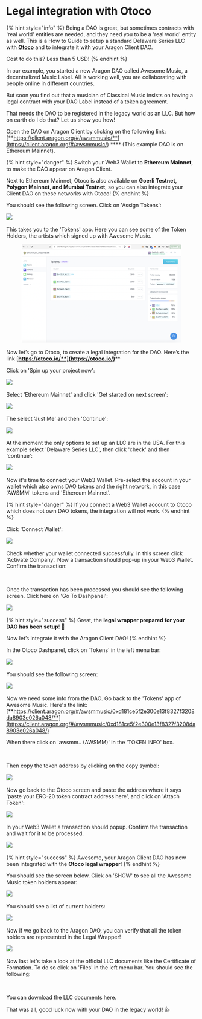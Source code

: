# Legal integration with Otoco

{% hint style="info" %}
Being a DAO is great, but sometimes contracts with 'real world' entities are needed, and they need you to be a 'real world' entity as well. This is a How to Guide to setup a standard Delaware Series LLC with [**Otoco**](https://otoco.io/) and to integrate it with your Aragon Client DAO.

Cost to do this? Less than 5 USD!
{% endhint %}



In our example, you started a new Aragon DAO called Awesome Music, a decentralized Music Label. All is working well, you are collaborating with people online in different countries.

But soon you find out that a musician of Classical Music insists on having a legal contract with your DAO Label instead of a token agreement.

That needs the DAO to be registered in the legacy world as an LLC. But how on earth do I do that? Let us show you how!



Open the DAO on Aragon Client by clicking on the following link: [**https://client.aragon.org/#/awsmmusic/**](https://client.aragon.org/#/awsmmusic/) **** (This example DAO is on Ethereum Mainnet).

{% hint style="danger" %}
Switch your Web3 Wallet to **Ethereum Mainnet**, to make the DAO appear on Aragon Client.



Next to Ethereum Mainnet, Otoco is also available on **Goerli Testnet, Polygon Mainnet, and Mumbai Testnet**, so you can also integrate your Client DAO on these networks with Otoco!
{% endhint %}



You should see the following screen. Click on 'Assign Tokens':

![](https://lh6.googleusercontent.com/9jPGBkFSqmTAGgzGafNHwJbn9RT6pdwpG7mMB-FJiv7aVwbesPPi5JkVLTds-IbXskzxQKTkwvi2loX372FyBw6orZVRVRtZUUPqyfJ39KSEcVjXw\_4-l9fRwNJ3OVE4DDxRXTzKWK4cmWe4LVLyDA)



This takes you to the 'Tokens' app. Here you can see some of the Token Holders, the artists which signed up with Awesome Music.

<figure><img src="../../../.gitbook/assets/Schermata 2022-08-31 alle 12.24.30.png" alt=""><figcaption></figcaption></figure>



Now let’s go to Otoco, to create a legal integration for the DAO. Here’s the link [**https://otoco.io/**](https://otoco.io/)****

Click on 'Spin up your project now':

![](https://lh6.googleusercontent.com/96D6ygT4pbD8\_WFZM3cLBAuPTib4OLDRTF4eAGhAQrdkG7\_9R8cukZLubjC6c1sA3d77bVO55NFR\_CbNz2u01e0u-\_fjeP4Mm-SH3vVApjJ3oGHYGbxz86O9q7P7VypNvYsou0s9DgZmqy6OKoRbiQ)



Select 'Ethereum Mainnet' and click 'Get started on next screen':

![](https://lh4.googleusercontent.com/gCbLVyz0bIefsqaiE4tbcSEJYp9Sildw9ljUh3WyYgolMJ8KVL3YMpL1G6LzhMboFhDkFl4w1SHPjkAEzUWVzTmXbml8eQrSe\_UI9SyEtRDaJVnQyO6gOvCrmIZGnWz8RVx07ysj5e14\_4ZGzqSgVA)

The select 'Just Me' and then 'Continue':

![](https://lh5.googleusercontent.com/TZG-OSJnh89laDPv25ZuyhlT5rY7k2JnyjkbjQJHBNPyRGR7PKzdRl09WD-OBQJVsion1klBbSkovtVSsxWf8FWapsCM0y-PqR6qQW-KYtBWTXYMCVgPi4kF7NB\_lTyahXf7XBSlN7P9zwKx1nDgjw)

At the moment the only options to set up an LLC are in the USA. For this example select 'Delaware Series LLC', then click 'check' and then 'continue':

![](https://lh3.googleusercontent.com/Qn5t1VJtdoKKXT0tRLpbFoxj3rdD0uu6VdVw1tHKALmlVR6w5HVmA9S4WKV7yP-IdymEWwL-N5hX0UVzHRWrajppt85nTPkAUDoz-DKcHVsDrG2Z56vdC\_YRrHBb7RsFjr8J7Dvm5tM6CVGPLU2Lww)



Now it's time to connect your Web3 Wallet. Pre-select the account in your wallet which also owns DAO tokens and the right network, in this case 'AWSMM' tokens and 'Ethereum Mainnet'.

{% hint style="danger" %}
If you connect a Web3 Wallet account to Otoco which does not own DAO tokens, the integration will not work.
{% endhint %}



Click 'Connect Wallet':

![](https://lh6.googleusercontent.com/GPiHnhh-D-YYh0huMOgvtDFObHSjCiHINzNYsoR3yYM4Od6-rSTrQqZVEEInYyeC53qDBjjXJ-3amRuS7G0Rrnvz\_k2SFmhLdi2ZR1w27Gc19qSPRR-4CrhamAscGm5U1TVhT2IiGjgE9hesDzLo\_w)



Check whether your wallet connected successfully. In this screen click 'Activate Company'. Now a transaction should pop-up in your Web3 Wallet. Confirm the transaction:

<figure><img src="https://lh6.googleusercontent.com/bQ2-bZsbdfipwuwo7Bd0WjkwNg5UWivA7cCq1ehdKlNFPhkG1erluCz3WUJJk8NdU3K2co_zRnjBkXmsWQsMKZxyfNGcvhst4QyiT6a88Pt8hLgLgwPDzBqYFASHDoB-p9vOZtye2uyUvq38Jia5JLmqRrWULTHuIIkTj0-W1juOAYYUvJqXFdUd" alt=""><figcaption></figcaption></figure>



Once the transaction has been processed you should see the following screen. Click here on 'Go To Dashpanel':

![](https://lh4.googleusercontent.com/C98NFdD89dpROjRsSmIZRieZYRhhN91Ib1EsSyctibGqbCvXLSQ1YI04cUVCoEe2R2ShlDtIxfipH0X\_5wVzMjv-nr5RhtjYoc9yEo6Vla4PS77aTAnh4Ia9Ab6X8JVnSPF9t0G3tC0scD\_cVQknew)

{% hint style="success" %}
Great, the **legal wrapper prepared for your DAO has been setup**! :tada:



Now let’s integrate it with the Aragon Client DAO!
{% endhint %}



In the Otoco Dashpanel, click on 'Tokens' in the left menu bar:

![](https://lh6.googleusercontent.com/zlhj1jPsksD2U-nVVIvy3Fw5d5tP1XBkOnlBz10y9PgmV3Ppdwq6OMdTvRUWJg8WrgJAqrpP4t\_LP4JjdEh-m-y48AJtlKym3P3QCBdrP\_c7TP7R0kqJ4ZWSuqmL6ESjDHe29aHTYQ3xcmo7-PXmOg)



You should see the following screen:

![](https://lh3.googleusercontent.com/bAPONMEYctecwAz1iuoV69fooidqnBWzN4vwTJ7dLNTvQ3jTmSGRZlvc6TzdwixKr0AfZP5ph6UMaMhQnzsEe5QKHTehU-telIokGfhxdAM83j2LlWiiG24oQgwxSZ5BY\_3fUxkWsgIVQ1mLTm\_zGA)



Now we need some info from the DAO. Go back to the 'Tokens' app of Awesome Music. Here's the link: [**https://client.aragon.org/#/awsmmusic/0xd181ce5f2e300e13f8327f3208da8903e026a048/**](https://client.aragon.org/#/awsmmusic/0xd181ce5f2e300e13f8327f3208da8903e026a048/)



When there click on 'awsmm.. (AWSMM)' in the 'TOKEN INFO' box.

<img src="https://lh4.googleusercontent.com/MuYOYEbX2u4dopx5O3Ma1EOt4tDuA7jc34vK2RdrER1Kck7L53Frc-lCf59uI41sNdH59rS-aVvmJmvAgB_Pz4NCwHUVla9a02p-q36BiFP44SaDmbnsFhqLs1u8IjAbzYDpsQs5h84YZ0aiwmqiI7GXMk-ojfCWJOKoD2oXXk2_yogtemhwcbZW" alt="" data-size="original">





Then copy the token address by clicking on the copy symbol:

![](https://lh3.googleusercontent.com/WmK0d0AeihWgxuC10ZEzu41iBPoKWo2x5bAHPMhH5qWwl3Okwunpu4FQZi9NVlUgjSViU\_5kODxxTu1cCkdFyuwiMWHlkNa1TUj8\_e2ZmDjI2OFiSRcyQ5Nu04wqofFUm2h7dx8BEYgTTkCM1tY8M0I29R8yY-uMCngrczNfDnm7RXBqUoeV8eLj)





Now go back to the Otoco screen and paste the address where it says 'paste your ERC-20 token contract address here', and click on 'Attach Token':

![](https://lh3.googleusercontent.com/AHlOW8oSbNiq7T9h-Xrb5wt\_ofVCtyPmSMY5u8Sw4t82ZkzrCdq6Tlzox41tj3qQYGsfOx6Y536f8omA659cbrkiQeiL789veF4IF2UnncKY4K-SYhk08vq68dBSyzkF9a7--dRbf7bSPdM8xiRIHg)



In your Web3 Wallet a transaction should popup. Confirm the transaction and wait for it to be processed.

![](https://lh3.googleusercontent.com/3SE87L4YicNC\_HKdT9KalZJXu2I5apLQQsXqt4sN6vHyhyXHTp23oefPcRtbJ681YvTeDz2uHpgtKPoF2QGIzcmf1U2569GOUI0LA8qvPL3kKpOZISYpCcTsPaRpIK8narWQqwfd9KUgoTYWTguk0A)



{% hint style="success" %}
Awesome, your Aragon Client DAO has now been integrated with the **Otoco legal wrapper**!
{% endhint %}



You should see the screen below. Click on 'SHOW' to see all the Awesome Music token holders appear:

![](https://lh4.googleusercontent.com/a7JKZUo0IspMEOhHbxJOdNwJu27Jz8NYcKBdkYZrhQGCpBRMTh-EFHOxKLJaLPL3qDziiM67ilBSFD5ZPFJ-Jbjoq2mWxGDYGp8zQTBihQi2fLMPcnwDswZlxA\_l2ASHHvkueHpQuy1lK29NSa3WXg)



You should see a list of current holders:

![](https://lh3.googleusercontent.com/U3U6qAWIzlefNpidi1dEEqXqLmu5XB2dlo7Lq4yRGeaxJiM72lKeUR93OMtAEbxnHrDgTxarq-3QvRz\_Q2JEmSHyFVL4hBFe5hhR9QUd4DMD\_KdlGpxqfU2mJ1ez8Z17KR5KeQao1wu\_7wH62pSnjw)



Now if we go back to the Aragon DAO, you can verify that all the token holders are represented in the Legal Wrapper!

![ ](https://lh4.googleusercontent.com/g-NoIu1y3lP6fLPCptcSmj3szpAZv7rgBYMblACdj12eD-OmzSuJpY5JPGzn5mgoX3O0yugiFqrR1JzCqK0iyD3hkWyu5NQsLetm8Jqv8yOXgbfKN6ordhbXJ0iPEazp5cQdhbpqBLjCiM15xHiWVw)



Now last let's take a look at the official LLC documents like the Certificate of Formation. To do so click on 'Files' in the left menu bar. You should see the following:

<figure><img src="https://lh3.googleusercontent.com/kKStyVNxnS4g7RRxr3Ik4ma3bq_VegKxkoROp4BEkgcSY5ogb3ZuqYqAAaJkCYlqE8_0FmsOtJ77aj8zGR1yi4Z2dUsPRUWx9MuigZtNQi3PksRw9U6PBrRZcYMQweGs9pCY99XT8acCQYU7Yi66JrIznjb3m4hdV0_1rro9e9rMRPqistwXcobn" alt=""><figcaption></figcaption></figure>

You can download the LLC documents here.

That was all, good luck now with your DAO in the legacy world! :thumbsup:

